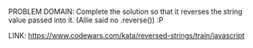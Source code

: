 PROBLEM DOMAIN:
Complete the solution so that it reverses the string value passed into it. (Allie said no .reverse()) :P

LINK:
https://www.codewars.com/kata/reversed-strings/train/javascript